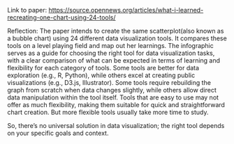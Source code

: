 Link to paper: https://source.opennews.org/articles/what-i-learned-recreating-one-chart-using-24-tools/

Reflection: The paper intends to create the same scatterplot(also known as a bubble chart) using 24 different data visualization tools. It compares these tools on a level playing field and map out her learnings. The infographic serves as a guide for choosing the right tool for data visualization tasks, with a clear comparison of what can be expected in terms of learning and flexibility for each category of tools. Some tools are better for data exploration (e.g., R, Python), while others excel at creating public visualizations (e.g., D3.js, Illustrator). Some tools require rebuilding the graph from scratch when data changes slightly, while others allow direct data manipulation within the tool itself. Tools that are easy to use may not offer as much flexibility, making them suitable for quick and straightforward chart creation. But more flexible tools usually take more time to study. 

So, there’s no universal solution in data visualization; the right tool depends on your specific goals and context.